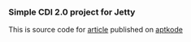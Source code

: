 ### Simple CDI 2.0 project for Jetty

This is source code for [article](https://aptkode.com/use-cdi-in-jetty-with-apache-openwebbeans/) published on [aptkode](https://aptkode.com)